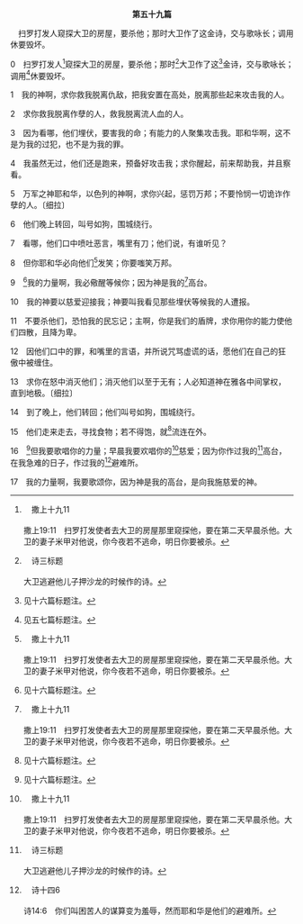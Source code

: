 <p style="text-align:center;font-weight:bold;">第五十九篇</p>

<a name="0">

<span id="spsm">　扫罗打发人窥探大卫的房屋，要杀他；那时大卫作了这金诗，交与歌咏长；调用休要毁坏。

0　扫罗打发人[^a]窥探大卫的房屋，要杀他；那时[^b]大卫作了这[^1]金诗，交与歌咏长；调用[^2]休要毁坏。

[^1]:见十六篇标题注。

[^2]:见五七篇标题注。

[^a]:　撒上十九11<br><br>撒上19:11　扫罗打发使者去大卫的房屋那里窥探他，要在第二天早晨杀他。大卫的妻子米甲对他说，你今夜若不逃命，明日你要被杀。

[^b]:　诗三标题<br><br>大卫逃避他儿子押沙龙的时候作的诗。

1　我的神啊，求你救我脱离仇敌，把我安置在高处，脱离那些起来攻击我的人。

2　求你救我脱离作孽的人，救我脱离流人血的人。

3　因为看哪，他们埋伏，要害我的命；有能力的人聚集攻击我。耶和华啊，这不是为我的过犯，也不是为我的罪。

4　我虽然无过，他们还是跑来，预备好攻击我；求你醒起，前来帮助我，并且察看。

5　万军之神耶和华，以色列的神啊，求你兴起，惩罚万邦；不要怜悯一切诡诈作孽的人。〔细拉〕

6　他们晚上转回，叫号如狗，围城绕行。

7　看哪，他们口中喷吐恶言，嘴里有刀；他们说，有谁听见？

8　但你耶和华必向他们[^a]发笑；你要嗤笑万邦。

[^a]:　诗二4<br><br>诗2:4　那坐在诸天之上的必发笑；主必嗤笑他们。

9　[^1]我的力量啊，我必儆醒等候你；因为神是我的[^a]高台。

[^1]:有些古卷作，祂的力量。

[^a]:　诗九9<br><br>诗9:9　耶和华要给受欺压的人作高台，在急难的时候作高台。

10　我的神要以慈爱迎接我；神要叫我看见那些埋伏等候我的人遭报。

11　不要杀他们，恐怕我的民忘记；主啊，你是我们的盾牌，求你用你的能力使他们四散，且降为卑。

12　因他们口中的罪，和嘴里的言语，并所说咒骂虚谎的话，愿他们在自己的狂傲中被缠住。

13　求你在怒中消灭他们；消灭他们以至于无有；人必知道神在雅各中间掌权，直到地极。〔细拉〕

14　到了晚上，他们转回；他们叫号如狗，围城绕行。

15　他们走来走去，寻找食物；若不得饱，就[^1]流连在外。

[^1]:流连在外，另作，低嗥。

16　[^1]但我要歌唱你的力量；早晨我要欢唱你的[^a]慈爱；因为你作过我的[^b]高台，在我急难的日子，作过我的[^c]避难所。

[^1]:大卫在16～17节向神赞美之前，控告并定罪他的仇敌。见五四1注1。

[^a]:　诗九十14；九二2；一四三8<br><br>诗90:14　求你使我们在早晨饱得你的慈爱，好叫我们一生欢呼喜乐。<br><br>诗92:2　早晨传扬你的慈爱，夜间传扬你的信实，<br><br>诗143:8　求你使我清晨得听你的慈爱，因我信靠你。求你使我知道当行的道路，因我的魂仰望你。

[^b]:　诗九9<br><br>诗9:9　耶和华要给受欺压的人作高台，在急难的时候作高台。

[^c]:　诗十四6<br><br>诗14:6　你们叫困苦人的谋算变为羞辱，然而耶和华是他们的避难所。

17　我的力量啊，我要歌颂你，因为神是我的高台，是向我施慈爱的神。
